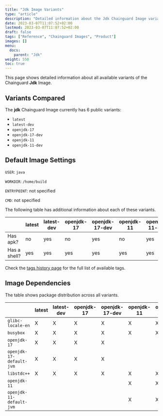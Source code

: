 ```yaml
---
title: "Jdk Image Variants"
type: "article"
description: "Detailed information about the Jdk Chainguard Image variants"
date: 2023-03-07T11:07:52+02:00
lastmod: 2023-03-07T11:07:52+02:00
draft: false
tags: ["Reference", "Chainguard Images", "Product"]
images: []
menu:
  docs:
    parent: "Jdk"
weight: 550
toc: true
---
```


This page shows detailed information about all available variants of the Chainguard **Jdk** Image.

## Variants Compared
The **jdk** Chainguard Image currently has 6 public variants: 

- `latest`
- `latest-dev`
- `openjdk-17`
- `openjdk-17-dev`
- `openjdk-11`
- `openjdk-11-dev`

## Default Image Settings
`USER`:		`java`

`WORKDIR`:	`/home/build`

`ENTRYPOINT`:	not specified

`CMD`:		not specified

The following table has additional information about each of these variants.

|              | latest | latest-dev | openjdk-17 | openjdk-17-dev | openjdk-11 | openjdk-11-dev |
|--------------|--------|------------|------------|----------------|------------|----------------|
| Has apk?     | no     | yes        | no         | yes            | no         | yes            |
| Has a shell? | yes    | yes        | yes        | yes            | yes        | yes            |

Check the [tags history page](/chainguard/chainguard-images/reference/jdk/tags_history/) for the full list of available tags.
## Image Dependencies
The table shows package distribution across all variants.

|                          | latest | latest-dev | openjdk-17 | openjdk-17-dev | openjdk-11 | openjdk-11-dev |
|--------------------------|--------|------------|------------|----------------|------------|----------------|
| `glibc-locale-en`        | X      | X          | X          | X              | X          | X              |
| `busybox`                | X      | X          | X          | X              | X          | X              |
| `openjdk-17`             | X      | X          | X          | X              |            |                |
| `openjdk-17-default-jvm` | X      | X          | X          | X              |            |                |
| `libstdc++`              | X      | X          | X          | X              | X          | X              |
| `openjdk-11`             |        |            |            |                | X          | X              |
| `openjdk-11-default-jvm` |        |            |            |                | X          | X              |
